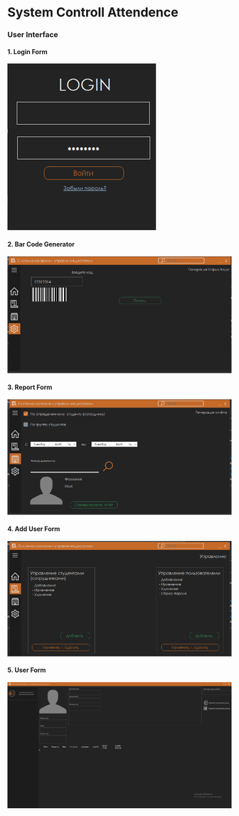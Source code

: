 # System Controll Attendence

### User Interface 

#### 1. Login Form
  
  <img src="Source\Screenshot_1.png"></img>

#### 2. Bar Code Generator

  <img src="Source\Screenshot_4.png"></img>
  
#### 3. Report Form

  <img src="Source\Screenshot_3.png"></img>
  
#### 4. Add User Form

  <img src="Source\Screenshot_2.png"></img>

#### 5. User Form

  <img src="Source\Screenshot_5.png"></img>
